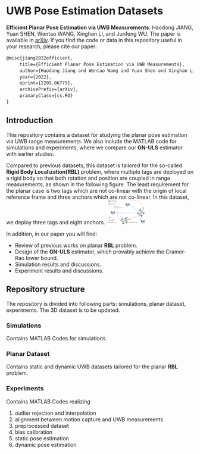 # UWB Pose Estimation Datasets
**Efficient Planar Pose Estimation via UWB Measurements**. Haodong JIANG, Yuan SHEN, Wentao WANG, Xinghan LI, and Junfeng WU. The paper is available in [arXiv](https://arxiv.org/abs/2209.06779). If you find the code or data in this repository useful in your research, please cite our paper:

 ```latex
@misc{jiang2022efficient,
      title={Efficient Planar Pose Estimation via UWB Measurements}, 
      author={Haodong Jiang and Wentao Wang and Yuan Shen and Xinghan Li and Xiaoqiang Ren and Biqiang Mu and Junfeng Wu},
      year={2022},
      eprint={2209.06779},
      archivePrefix={arXiv},
      primaryClass={cs.RO}
}
 ```

## Introduction
This repository contains a dataset for studying the planar pose estimation via UWB range measurements. We also include the MATLAB code for simulations and experiments, where we compare our **GN-ULS** estimator with earlier studies. 

Compared to previous datasets, this dataset is tailored for the so-called **Rigid Body Localization(RBL)** problem, where multiple tags are deployed on a rigid body so that both rotation and position are coupled in range measurements, as shown in the following figure. The least requirement for the planar case is two tags which are not co-linear with the origin of local reference frame and three anchors which are not co-linear. In this dataset, we deploy three tags and eight anchors.
<img src="Images\Planar RBL.jpg" alt="Planar Pose Estimation via Range Measurements" style="zoom:10%;" />

In addition, in our paper you will find:
- Review of previous works on planar **RBL** problem.
- Design of the **GN-ULS** estimator, which provably achieve the Cramer-Rao lower bound.
- Simulation results and discussions.
- Experiment results and discussions.

## Repository structure

The repository is divided into following parts: simulations, planar dataset, experiments. The 3D dataset is to be updated.

### Simulations

Contains MATLAB Codes for simulations.

### Planar Dataset

Contains static and dynamic UWB datasets tailored for the planar **RBL** problem.

### Experiments

Contains MATLAB Codes realizing

1. outlier rejection and interpolation
2. alignment between motion capture and UWB measurements 
3. preprocessed dataset
4. bias calibration 
5. static pose estimation
6. dynamic pose estimation

